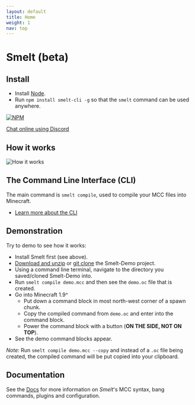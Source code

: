 ```yaml
---
layout: default
title: Home
weight: 1
nav: top
---
```

Smelt (beta)
==================

Install
-------
* Install [Node](https://nodejs.org).
* Run `npm install smelt-cli -g` so that the `smelt` command can be used anywhere.

[![NPM](https://nodei.co/npm/smelt-cli.png?downloads=true)](https://nodei.co/npm/smelt-cli/)

[Chat online using Discord](https://discord.gg/aDFs2pB)

How it works
------------

![How it works](./images/smelt-demo.gif)

The Command Line Interface (CLI)
--------------------------------

The main command is `smelt compile`, used to compile your MCC files into Minecraft. 

* [Learn more about the CLI](cli.html)

Demonstration
-------------

Try to demo to see how it works:

* Install Smelt first (see above).
* [Download and unzip](https://github.com/GnaspGames/Smelt-Demo/archive/master.zip) or [git clone](https://github.com/GnaspGames/Smelt-Demo) the Smelt-Demo project.
* Using a command line terminal, navigate to the directory you saved/cloned Smelt-Demo into.
* Run `smelt compile demo.mcc` and then see the `demo.oc` file that is created.
* Go into Minecraft 1.9^
    * Put down a command block in most north-west corner of a spawn chunk.
    * Copy the compiled command from `demo.oc` and enter into the command block.
    * Power the command block with a button (**ON THE SIDE, NOT ON TOP**).
* See the demo command blocks appear.

*Note:* Run `smelt compile demo.mcc --copy` and instead of a `.oc` file being created, the compiled command will be put copied into your clipboard.

Documentation
-------------

See the [Docs](documentation.html) for more information on *Smelt*'s MCC syntax, bang commands, plugins and configuration.